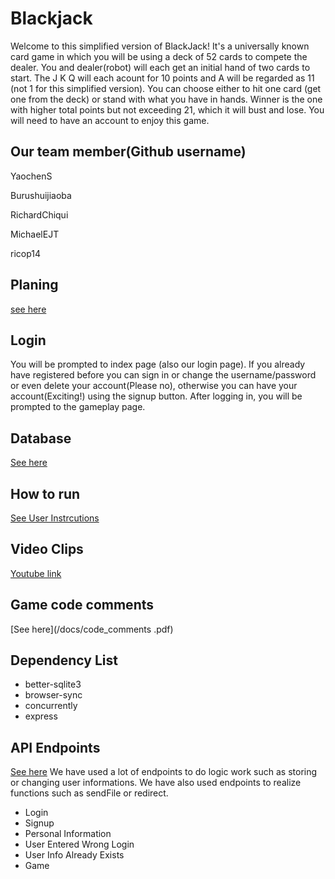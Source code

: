 # Blackjack

Welcome to this simplified version of BlackJack! It's a universally known card game in which you will be using a deck of 52 cards to compete the dealer. You and dealer(robot) will each get an initial hand of two cards to start. The J K Q will each acount for 10 points and A will be regarded as 11 (not 1 for this simplified version). You can choose either to hit one card (get one from the deck) or stand with what you have in hands. Winner is the one with higher total points but not exceeding 21, which it will bust and lose. You will need to have an account to enjoy this game. 

## Our team member(Github username)

YaochenS 

Burushuijiaoba

RichardChiqui 

MichaelEJT

ricop14

## Planing

[see here](/docs/Planning.pdf)

## Login

You will be prompted to index page (also our login page). If you already have registered before you can sign in or change the username/password or even delete your account(Please no), otherwise you can have your account(Exciting!) using the signup button. After logging in, you will be prompted to the gameplay page. 

## Database

[See here](/docs/database.md)

## How to run

[See User Instrcutions](/docs/user_instructions.pdf)

## Video Clips

[Youtube link](https://youtu.be/oIggSdOKtkc)

## Game code comments

[See here](/docs/code_comments .pdf)

## Dependency List
* better-sqlite3
* browser-sync
* concurrently
* express

## API Endpoints
[See here](/docs/endpoints.md)
We have used a lot of endpoints to do logic work such as storing or changing user informations. We have also used endpoints to realize functions such as sendFile or redirect.
* Login
* Signup
* Personal Information
* User Entered Wrong Login
* User Info Already Exists
* Game
